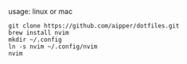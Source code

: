 usage: linux or mac 
```
git clone https://github.com/aipper/dotfiles.git
brew install nvim
mkdir ~/.config
ln -s nvim ~/.config/nvim
nvim
```

